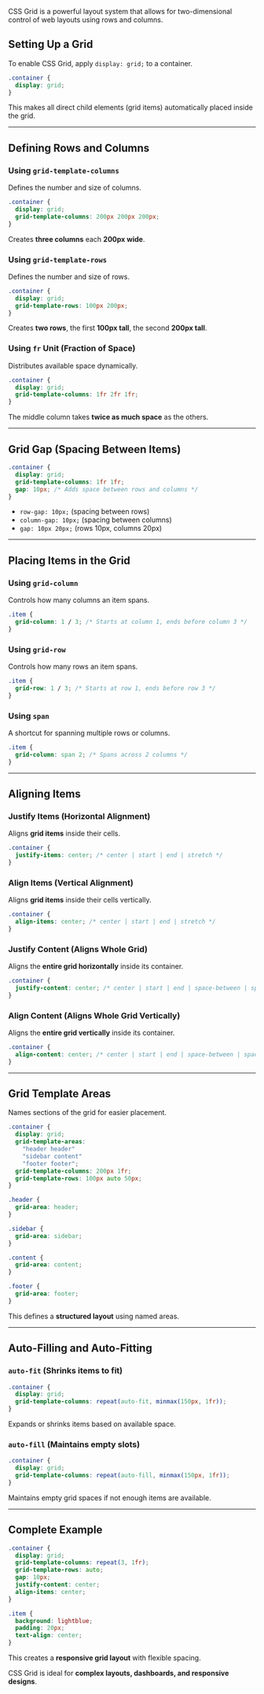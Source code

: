  CSS Grid is a powerful layout system that allows for two-dimensional control of web layouts using rows and columns.

## Setting Up a Grid  
To enable CSS Grid, apply `display: grid;` to a container.  
```css
.container {
  display: grid;
}
```
This makes all direct child elements (grid items) automatically placed inside the grid.

---

## Defining Rows and Columns  

### Using `grid-template-columns`  
Defines the number and size of columns.  
```css
.container {
  display: grid;
  grid-template-columns: 200px 200px 200px;
}
```
Creates **three columns** each **200px wide**.

### Using `grid-template-rows`  
Defines the number and size of rows.  
```css
.container {
  display: grid;
  grid-template-rows: 100px 200px;
}
```
Creates **two rows**, the first **100px tall**, the second **200px tall**.

### Using `fr` Unit (Fraction of Space)  
Distributes available space dynamically.  
```css
.container {
  display: grid;
  grid-template-columns: 1fr 2fr 1fr;
}
```
The middle column takes **twice as much space** as the others.

---

## Grid Gap (Spacing Between Items)  
```css
.container {
  display: grid;
  grid-template-columns: 1fr 1fr;
  gap: 10px; /* Adds space between rows and columns */
}
```
- `row-gap: 10px;` (spacing between rows)  
- `column-gap: 10px;` (spacing between columns)  
- `gap: 10px 20px;` (rows 10px, columns 20px)

---

## Placing Items in the Grid  

### Using `grid-column`  
Controls how many columns an item spans.  
```css
.item {
  grid-column: 1 / 3; /* Starts at column 1, ends before column 3 */
}
```
### Using `grid-row`  
Controls how many rows an item spans.  
```css
.item {
  grid-row: 1 / 3; /* Starts at row 1, ends before row 3 */
}
```

### Using `span`  
A shortcut for spanning multiple rows or columns.  
```css
.item {
  grid-column: span 2; /* Spans across 2 columns */
}
```

---

## Aligning Items  

### Justify Items (Horizontal Alignment)  
Aligns **grid items** inside their cells.  
```css
.container {
  justify-items: center; /* center | start | end | stretch */
}
```

### Align Items (Vertical Alignment)  
Aligns **grid items** inside their cells vertically.  
```css
.container {
  align-items: center; /* center | start | end | stretch */
}
```

### Justify Content (Aligns Whole Grid)  
Aligns the **entire grid horizontally** inside its container.  
```css
.container {
  justify-content: center; /* center | start | end | space-between | space-around */
}
```

### Align Content (Aligns Whole Grid Vertically)  
Aligns the **entire grid vertically** inside its container.  
```css
.container {
  align-content: center; /* center | start | end | space-between | space-around */
}
```

---

## Grid Template Areas  
Names sections of the grid for easier placement.  
```css
.container {
  display: grid;
  grid-template-areas:
    "header header"
    "sidebar content"
    "footer footer";
  grid-template-columns: 200px 1fr;
  grid-template-rows: 100px auto 50px;
}

.header {
  grid-area: header;
}

.sidebar {
  grid-area: sidebar;
}

.content {
  grid-area: content;
}

.footer {
  grid-area: footer;
}
```
This defines a **structured layout** using named areas.

---

## Auto-Filling and Auto-Fitting  

### `auto-fit` (Shrinks items to fit)  
```css
.container {
  display: grid;
  grid-template-columns: repeat(auto-fit, minmax(150px, 1fr));
}
```
Expands or shrinks items based on available space.

### `auto-fill` (Maintains empty slots)  
```css
.container {
  display: grid;
  grid-template-columns: repeat(auto-fill, minmax(150px, 1fr));
}
```
Maintains empty grid spaces if not enough items are available.

---

## Complete Example  
```css
.container {
  display: grid;
  grid-template-columns: repeat(3, 1fr);
  grid-template-rows: auto;
  gap: 10px;
  justify-content: center;
  align-items: center;
}

.item {
  background: lightblue;
  padding: 20px;
  text-align: center;
}
```
This creates a **responsive grid layout** with flexible spacing.

CSS Grid is ideal for **complex layouts, dashboards, and responsive designs**.